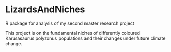 # LizardsAndNiches
R package for analysis of my second master research project

This project is on the fundamental niches of differently coloured Karusasaurus polyzonus populations and their changes under future climate change. 
